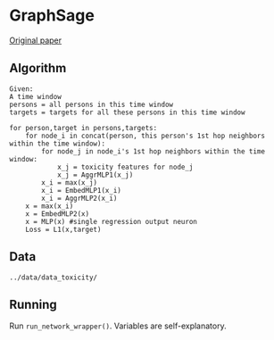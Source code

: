 # GraphSage
[Original paper](https://arxiv.org/abs/1706.02216)

## Algorithm
```
Given:
A time window
persons = all persons in this time window
targets = targets for all these persons in this time window

for person,target in persons,targets:
    for node_i in concat(person, this person's 1st hop neighbors within the time window):
        for node_j in node_i's 1st hop neighbors within the time window:
            x_j = toxicity features for node_j
            x_j = AggrMLP1(x_j)
        x_i = max(x_j)
        x_i = EmbedMLP1(x_i)
        x_i = AggrMLP2(x_i)
    x = max(x_i)
    x = EmbedMLP2(x)
    x = MLP(x) #single regression output neuron
    Loss = L1(x,target)
```

## Data
`../data/data_toxicity/`

## Running
Run `run_network_wrapper()`. Variables are self-explanatory.

